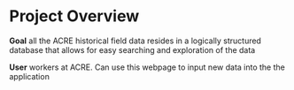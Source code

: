 # Project Overview

**Goal** all the ACRE historical field data resides in a logically structured database that allows for easy searching and exploration of the data

**User** workers at ACRE.
Can use this webpage to input new data into the the application